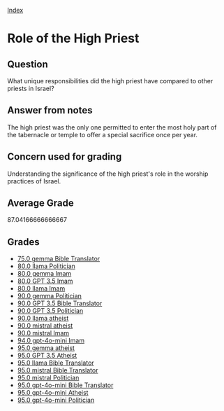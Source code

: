
[Index](../../index.md)
# Role of the High Priest
## Question
What unique responsibilities did the high priest have compared to other priests in Israel?

## Answer from notes
The high priest was the only one permitted to enter the most holy part of the tabernacle or temple to offer a special sacrifice once per year.

## Concern used for grading
Understanding the significance of the high priest's role in the worship practices of Israel.

## Average Grade
87.04166666666667

## Grades
 * [75.0 gemma Bible Translator](../answers/gemma_Bible_Translator/Role_of_the_High_Priest.md)
 * [80.0 llama Politician](../answers/llama_Politician/Role_of_the_High_Priest.md)
 * [80.0 gemma Imam](../answers/gemma_Imam/Role_of_the_High_Priest.md)
 * [80.0 GPT 3.5 Imam](../answers/GPT_3.5_Imam/Role_of_the_High_Priest.md)
 * [80.0 llama Imam](../answers/llama_Imam/Role_of_the_High_Priest.md)
 * [90.0 gemma Politician](../answers/gemma_Politician/Role_of_the_High_Priest.md)
 * [90.0 GPT 3.5 Bible Translator](../answers/GPT_3.5_Bible_Translator/Role_of_the_High_Priest.md)
 * [90.0 GPT 3.5 Politician](../answers/GPT_3.5_Politician/Role_of_the_High_Priest.md)
 * [90.0 llama atheist](../answers/llama_atheist/Role_of_the_High_Priest.md)
 * [90.0 mistral atheist](../answers/mistral_atheist/Role_of_the_High_Priest.md)
 * [90.0 mistral Imam](../answers/mistral_Imam/Role_of_the_High_Priest.md)
 * [94.0 gpt-4o-mini Imam](../answers/gpt-4o-mini_Imam/Role_of_the_High_Priest.md)
 * [95.0 gemma atheist](../answers/gemma_atheist/Role_of_the_High_Priest.md)
 * [95.0 GPT 3.5 Atheist](../answers/GPT_3.5_Atheist/Role_of_the_High_Priest.md)
 * [95.0 llama Bible Translator](../answers/llama_Bible_Translator/Role_of_the_High_Priest.md)
 * [95.0 mistral Bible Translator](../answers/mistral_Bible_Translator/Role_of_the_High_Priest.md)
 * [95.0 mistral Politician](../answers/mistral_Politician/Role_of_the_High_Priest.md)
 * [95.0 gpt-4o-mini Bible Translator](../answers/gpt-4o-mini_Bible_Translator/Role_of_the_High_Priest.md)
 * [95.0 gpt-4o-mini Atheist](../answers/gpt-4o-mini_Atheist/Role_of_the_High_Priest.md)
 * [95.0 gpt-4o-mini Politician](../answers/gpt-4o-mini_Politician/Role_of_the_High_Priest.md)
